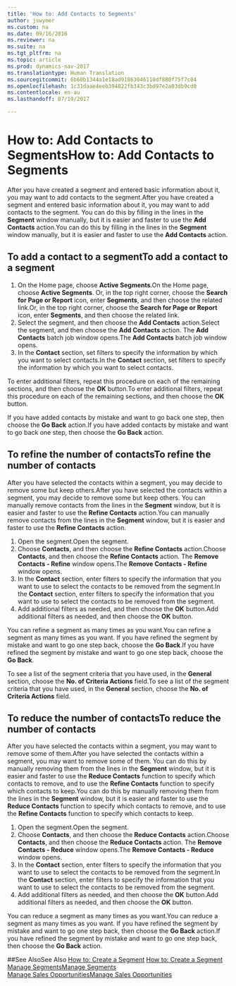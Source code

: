 ```yaml
---
title: 'How to: Add Contacts to Segments'
author: jswymer
ms.custom: na
ms.date: 09/16/2016
ms.reviewer: na
ms.suite: na
ms.tgt_pltfrm: na
ms.topic: article
ms.prod: dynamics-nav-2017
ms.translationtype: Human Translation
ms.sourcegitcommit: 6b60b1344a1e18ad91863046110df880f75f7c04
ms.openlocfilehash: 1c31daae4eeb394822fb343c3bd97e2a03db9cd0
ms.contentlocale: en-au
ms.lasthandoff: 07/19/2017

---
```

# <a name="how-to-add-contacts-to-segments"></a><span data-ttu-id="db456-102">How to: Add Contacts to Segments</span><span class="sxs-lookup"><span data-stu-id="db456-102">How to: Add Contacts to Segments</span></span>
<span data-ttu-id="db456-103">After you have created a segment and entered basic information about it, you may want to add contacts to the segment.</span><span class="sxs-lookup"><span data-stu-id="db456-103">After you have created a segment and entered basic information about it, you may want to add contacts to the segment.</span></span> <span data-ttu-id="db456-104">You can do this by filling in the lines in the **Segment** window manually, but it is easier and faster to use the **Add Contacts** action.</span><span class="sxs-lookup"><span data-stu-id="db456-104">You can do this by filling in the lines in the **Segment** window manually, but it is easier and faster to use the **Add Contacts** action.</span></span>

## <a name="to-add-a-contact-to-a-segment"></a><span data-ttu-id="db456-105">To add a contact to a segment</span><span class="sxs-lookup"><span data-stu-id="db456-105">To add a contact to a segment</span></span>
1. <span data-ttu-id="db456-106">On the Home page, choose **Active Segments**.</span><span class="sxs-lookup"><span data-stu-id="db456-106">On the Home page, choose **Active Segments**.</span></span> <span data-ttu-id="db456-107">Or, in the top right corner, choose the **Search for Page or Report** icon, enter **Segments**, and then choose the related link.</span><span class="sxs-lookup"><span data-stu-id="db456-107">Or, in the top right corner, choose the **Search for Page or Report** icon, enter **Segments**, and then choose the related link.</span></span>  
2. <span data-ttu-id="db456-108">Select the segment, and then choose the **Add Contacts** action.</span><span class="sxs-lookup"><span data-stu-id="db456-108">Select the segment, and then choose the **Add Contacts** action.</span></span> <span data-ttu-id="db456-109">The **Add Contacts** batch job window opens.</span><span class="sxs-lookup"><span data-stu-id="db456-109">The **Add Contacts** batch job window opens.</span></span>
3. <span data-ttu-id="db456-110">In the **Contact** section, set filters to specify the information by which you want to select contacts.</span><span class="sxs-lookup"><span data-stu-id="db456-110">In the **Contact** section, set filters to specify the information by which you want to select contacts.</span></span>

<span data-ttu-id="db456-111">To enter additional filters, repeat this procedure on each of the remaining sections, and then choose the **OK** button.</span><span class="sxs-lookup"><span data-stu-id="db456-111">To enter additional filters, repeat this procedure on each of the remaining sections, and then choose the **OK** button.</span></span>

<span data-ttu-id="db456-112">If you have added contacts by mistake and want to go back one step, then choose the **Go Back** action.</span><span class="sxs-lookup"><span data-stu-id="db456-112">If you have added contacts by mistake and want to go back one step, then choose the **Go Back** action.</span></span>

## <a name="to-refine-the-number-of-contacts"></a><span data-ttu-id="db456-113">To refine the number of contacts</span><span class="sxs-lookup"><span data-stu-id="db456-113">To refine the number of contacts</span></span>
<span data-ttu-id="db456-114">After you have selected the contacts within a segment, you may decide to remove some but keep others.</span><span class="sxs-lookup"><span data-stu-id="db456-114">After you have selected the contacts within a segment, you may decide to remove some but keep others.</span></span> <span data-ttu-id="db456-115">You can manually remove contacts from the lines in the **Segment** window, but it is easier and faster to use the **Refine Contacts** action.</span><span class="sxs-lookup"><span data-stu-id="db456-115">You can manually remove contacts from the lines in the **Segment** window, but it is easier and faster to use the **Refine Contacts** action.</span></span>

1. <span data-ttu-id="db456-116">Open the segment.</span><span class="sxs-lookup"><span data-stu-id="db456-116">Open the segment.</span></span>
2. <span data-ttu-id="db456-117">Choose **Contacts**, and then choose the **Refine Contacts** action.</span><span class="sxs-lookup"><span data-stu-id="db456-117">Choose **Contacts**, and then choose the **Refine Contacts** action.</span></span> <span data-ttu-id="db456-118">The **Remove Contacts - Refine** window opens.</span><span class="sxs-lookup"><span data-stu-id="db456-118">The **Remove Contacts - Refine** window opens.</span></span>
3. <span data-ttu-id="db456-119">In the **Contact** section, enter filters to specify the information that you want to use to select the contacts to be removed from the segment.</span><span class="sxs-lookup"><span data-stu-id="db456-119">In the **Contact** section, enter filters to specify the information that you want to use to select the contacts to be removed from the segment.</span></span>
4. <span data-ttu-id="db456-120">Add additional filters as needed, and then choose the **OK** button.</span><span class="sxs-lookup"><span data-stu-id="db456-120">Add additional filters as needed, and then choose the **OK** button.</span></span>

<span data-ttu-id="db456-121">You can refine a segment as many times as you want.</span><span class="sxs-lookup"><span data-stu-id="db456-121">You can refine a segment as many times as you want.</span></span> <span data-ttu-id="db456-122">If you have refined the segment by mistake and want to go one step back, choose the **Go Back**.</span><span class="sxs-lookup"><span data-stu-id="db456-122">If you have refined the segment by mistake and want to go one step back, choose the **Go Back**.</span></span>

<span data-ttu-id="db456-123">To see a list of the segment criteria that you have used, in the **General** section, choose the **No. of Criteria Actions** field.</span><span class="sxs-lookup"><span data-stu-id="db456-123">To see a list of the segment criteria that you have used, in the **General** section, choose the **No. of Criteria Actions** field.</span></span>

## <a name="to-reduce-the-number-of-contacts"></a><span data-ttu-id="db456-124">To reduce the number of contacts</span><span class="sxs-lookup"><span data-stu-id="db456-124">To reduce the number of contacts</span></span>
<span data-ttu-id="db456-125">After you have selected the contacts within a segment, you may want to remove some of them.</span><span class="sxs-lookup"><span data-stu-id="db456-125">After you have selected the contacts within a segment, you may want to remove some of them.</span></span> <span data-ttu-id="db456-126">You can do this by manually removing them from the lines in the **Segment** window, but it is easier and faster to use the **Reduce Contacts** function to specify which contacts to remove, and to use the **Refine Contacts** function to specify which contacts to keep.</span><span class="sxs-lookup"><span data-stu-id="db456-126">You can do this by manually removing them from the lines in the **Segment** window, but it is easier and faster to use the **Reduce Contacts** function to specify which contacts to remove, and to use the **Refine Contacts** function to specify which contacts to keep.</span></span>

1. <span data-ttu-id="db456-127">Open the segment.</span><span class="sxs-lookup"><span data-stu-id="db456-127">Open the segment.</span></span>
2. <span data-ttu-id="db456-128">Choose **Contacts**, and then choose the **Reduce Contacts** action.</span><span class="sxs-lookup"><span data-stu-id="db456-128">Choose **Contacts**, and then choose the **Reduce Contacts** action.</span></span> <span data-ttu-id="db456-129">The **Remove Contacts - Reduce** window opens.</span><span class="sxs-lookup"><span data-stu-id="db456-129">The **Remove Contacts - Reduce** window opens.</span></span>
3. <span data-ttu-id="db456-130">In the **Contact** section, enter filters to specify the information that you want to use to select the contacts to be removed from the segment.</span><span class="sxs-lookup"><span data-stu-id="db456-130">In the **Contact** section, enter filters to specify the information that you want to use to select the contacts to be removed from the segment.</span></span>
4. <span data-ttu-id="db456-131">Add additional filters as needed, and then choose the **OK** button.</span><span class="sxs-lookup"><span data-stu-id="db456-131">Add additional filters as needed, and then choose the **OK** button.</span></span>

<span data-ttu-id="db456-132">You can reduce a segment as many times as you want.</span><span class="sxs-lookup"><span data-stu-id="db456-132">You can reduce a segment as many times as you want.</span></span> <span data-ttu-id="db456-133">If you have refined the segment by mistake and want to go one step back, then choose the **Go Back** action.</span><span class="sxs-lookup"><span data-stu-id="db456-133">If you have refined the segment by mistake and want to go one step back, then choose the **Go Back** action.</span></span>

##<a name="see-also"></a><span data-ttu-id="db456-134">See Also</span><span class="sxs-lookup"><span data-stu-id="db456-134">See Also</span></span>
<span data-ttu-id="db456-135">[How to: Create a Segment](marketing-how-create-segment.md) </span><span class="sxs-lookup"><span data-stu-id="db456-135">[How to: Create a Segment](marketing-how-create-segment.md) </span></span>  
[<span data-ttu-id="db456-136">Manage Segments</span><span class="sxs-lookup"><span data-stu-id="db456-136">Manage Segments</span></span>](marketing-segments.md)  
[<span data-ttu-id="db456-137">Manage Sales Opportunities</span><span class="sxs-lookup"><span data-stu-id="db456-137">Manage Sales Opportunities</span></span>](marketing-manage-sales-opportunities.md)  

